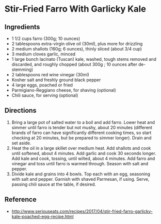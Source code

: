 # Stir-Fried Farro With Garlicky Kale

## Ingredients

* 1 1/2 cups farro (300g; 10 ounces)  
* 2 tablespoons extra-virgin olive oil (30ml), plus more for drizzling  
* 2 medium shallots (160g; 6 ounces), thinly sliced (about 3/4 cup)  
* 3 medium cloves garlic, minced  
* 1 large bunch lacinato (Tuscan) kale, washed, tough stems removed and discarded, and roughly chopped (about 300g ; 10 ounces after de-stemming)  
* 2 tablespoons red wine vinegar (30ml)  
* Kosher salt and freshly ground black pepper  
* 4 large eggs, poached or fried  
* Parmigiano-Reggiano cheese, for shaving (optional)  
* Chili sauce, for serving (optional)  

## Directions

1. Bring a large pot of salted water to a boil and add farro. Lower heat and simmer until farro is tender but not mushy, about 20 minutes (different brands of farro can have significantly different cooking times, so start checking at 20 minutes, but be prepared to simmer longer). Drain and set aside.  
2. Heat the oil in a large skillet over medium heat. Add shallots and cook until softened, about 4 minutes. Add garlic and cook 30 seconds longer. Add kale and cook, tossing, until wilted, about 4 minutes. Add farro and vinegar and toss until farro is warmed through. Season with salt and pepper.  
3. Divide kale and grains into 4 bowls. Top each with an egg, seasoning with salt and pepper. Garnish with shaved Parmesan, if using. Serve, passing chili sauce at the table, if desired.  

## Reference

* <http://www.seriouseats.com/recipes/2017/04/stir-fried-farro-garlicky-kale-poached-egg-recipe.html>
